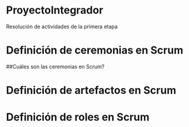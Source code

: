 # ProyectoIntegrador
Resolución de actividades de la primera etapa 

# Definición de ceremonias en Scrum

##Cuáles son las  ceremonias en Scrum?


# Definición de artefactos en Scrum

# Definición de roles en Scrum
